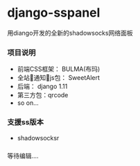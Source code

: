 # django-sspanel
用diango开发的全新的shadowsocks网络面板


### 项目说明

* 前端CSS框架： BULMA(布玛)
* 全站通知js包： SweetAlert
* 后端： django 1.11
* 第三方包：qrcode
* so on...

### 支援ss版本

* shadowsocksr

### 
等待编辑....
